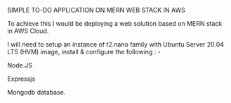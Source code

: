 SIMPLE TO-DO APPLICATION ON MERN WEB STACK IN AWS

To achieve this I would be deploying a web solution based on MERN stack in AWS Cloud.

I will need to setup an instance of t2.nano family with Ubuntu Server 20.04 LTS (HVM) image, install & configure the following : - 

Node.JS

Expressjs 

Mongodb database.
